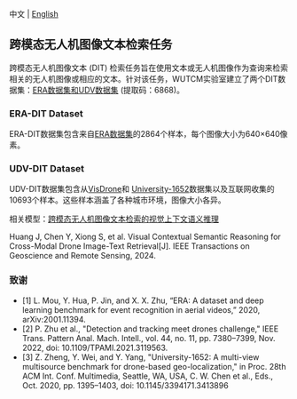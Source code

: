 中文 | [English](https://github.com/WUTCM-Lab/DIT-Datasets/blob/main/README_en.md)

## 跨模态无人机图像文本检索任务
跨模态无人机图像文本 (DIT) 检索任务旨在使用文本或无人机图像作为查询来检索相关的无人机图像或相应的文本。针对该任务，WUTCM实验室建立了两个DIT数据集：[ERA数据集和UDV数据集](https://pan.baidu.com/s/1q93nDKqymEIEX8tcMtMoZQ?pwd=6868) (提取码：6868)。
### ERA-DIT Dataset 
ERA-DIT数据集包含来自[ERA数据集](https://lcmou.github.io/ERA_Dataset/)的2864个样本，每个图像大小为640×640像素。
### UDV-DIT Dataset
UDV-DIT数据集包含从[VisDrone](https://github.com/VisDrone/VisDrone-Dataset)和 [University-1652](https://github.com/layumi/University1652-Baseline)数据集以及互联网收集的10693个样本。这些样本涵盖了各种城市环境，图像大小各异。

相关模型：[跨模态无人机图像文本检索的视觉上下文语义推理](https://ieeexplore.ieee.org/abstract/document/10634572)

Huang J, Chen Y, Xiong S, et al. Visual Contextual Semantic Reasoning for Cross-Modal Drone Image-Text Retrieval[J]. IEEE Transactions on Geoscience and Remote Sensing, 2024.

### 致谢
<ul>
<li> [1] L. Mou, Y. Hua, P. Jin, and X. X. Zhu, “ERA: A dataset and deep learning benchmark for event recognition in aerial videos,” 2020, arXiv:2001.11394.</li>
<li> [2] P. Zhu et al., "Detection and tracking meet drones challenge," IEEE Trans. Pattern Anal.  Mach. Intell., vol. 44, no. 11, pp. 7380–7399, Nov. 2022, doi: 10.1109/TPAMI.2021.3119563.</li>
<li> [3] Z. Zheng, Y. Wei, and Y. Yang, "University-1652: A multi-view multisource benchmark for drone-based geo-localization," in Proc. 28th ACM Int. Conf. Multimedia, Seattle, WA, USA, C. W. Chen et al., Eds., Oct. 2020, pp. 1395–1403, doi: 10.1145/3394171.3413896</li>
</ul>
